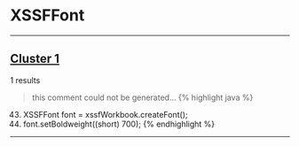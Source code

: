 # XSSFFont

***

## [Cluster 1](./1)
1 results
> this comment could not be generated...
{% highlight java %}
43. XSSFFont font = xssfWorkbook.createFont();
44. font.setBoldweight((short) 700);
{% endhighlight %}

***

